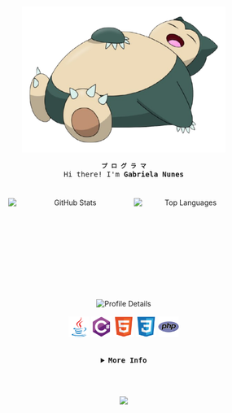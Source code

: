 <br>
<br>
<br>

<div align="center">
  <img src="snorlax.png" alt="Snorlax" width="400" />
</div>


<div align="center">
  
  <b>`プ ロ グ ラ マ`</b>
  <samp>
      <br>
      Hi there! I'm <b>Gabriela Nunes</b>
  </samp>
</div>

#

<div align="center" style="display: flex; justify-content: center; align-items: center;">
  <img 
    height="180"
    width="49%"
    alt="GitHub Stats"
    src="https://github-readme-stats.vercel.app/api?username=GabrielaNunes0&show_icons=true&theme=ayu-mirage"
  />
  <img 
    height="180"
    width="41%"
    alt="Top Languages"
    src="https://github-readme-stats.vercel.app/api/top-langs/?username=GabrielaNunes0&layout=compact&theme=ayu-mirage"
  />
</div>

<br>

<div align="center">
  <img 
    align="center"
    alt="Profile Details"
    src="https://github-profile-summary-cards.vercel.app/api/cards/profile-details?username=GabrielaNunes0&theme=ayu_mirage"
  />
</div>


<div align="center" style="display: inline_block"><br>
  <img src="https://raw.githubusercontent.com/devicons/devicon/master/icons/java/java-original.svg" alt="java" width="40" height="40"/> 
  <img src="https://raw.githubusercontent.com/devicons/devicon/master/icons/csharp/csharp-original.svg" alt="csharp" width="40" height="40"/>
  <img src="https://raw.githubusercontent.com/devicons/devicon/master/icons/html5/html5-original.svg" alt="html5" width="40" height="40"/>
  <img src="https://raw.githubusercontent.com/devicons/devicon/master/icons/css3/css3-original.svg" alt="css3" width="40" height="40"/>
  <img src="https://raw.githubusercontent.com/devicons/devicon/master/icons/php/php-original.svg" alt="php" width="40" height="40"/>
</div>

<br>
<br>

<details align="center">  
  <summary>
      <samp>
        <b>More Info</b>
      </samp>
  </summary>
  
<br>

##

<br>

<picture align="center">
  <source media="(prefers-color-scheme: dark)"
          srcset="https://raw.githubusercontent.com/GabrielaNunes0/GabrielaNunes0/output/github-contribution-grid-snake-dark.svg">
  <source media="(prefers-color-scheme: light)"
          srcset="https://raw.githubusercontent.com/GabrielaNunes0/GabrielaNunes0/output/github-contribution-grid-snake.svg">
  <img align="center"
       alt="github contribution grid snake animation"
       src="https://raw.githubusercontent.com/GabrielaNunes0/GabrielaNunes0/output/github-contribution-grid-snake.svg">
</picture>


##

<br>

<div align="center">
  <samp>
    <b>
      Contact me:
    </b>
  </samp>
  <br>
  <br>

  [![Gmail](https://img.shields.io/badge/Gmail-755b25?style=for-the-badge&logo=gmail&logoColor=fff)](mailto:gabrielanuniezz@gmail.com)
  [![Instagram](https://img.shields.io/badge/Instagram-755b25?style=for-the-badge&logo=instagram&logoColor=fff)](https://www.instagram.com/rootspecter12893)
  [![LinkedIn](https://img.shields.io/badge/LinkedIn-755b25?style=for-the-badge&logo=linkedin&logoColor=fff)](https://www.linkedin.com/in/gabriela-nunes-648950351)
  [![YouTube](https://img.shields.io/badge/YouTube-755b25?style=for-the-badge&logo=youtube&logoColor=fff)](https://www.youtube.com/@GabrielaNunes-DEV)
  
</div>

<div align="center">
  <p align="center">
      <samp>
        ♡ ⊹
        <a href="https://github.com/GabrielaNunes0">GitHub</a> ⊹
        <a href="https://www.youtube.com/@GabrielaNunes-DEV">YouTube</a>
      </samp>
  </p>
</div>
<br>

</details>

##

<br>

<div align="center">
  <p align="center"><img align="center" src="https://komarev.com/ghpvc/?username=GabrielaNunes0&abbreviated=true&style=flat-square&color=755b25" /></p> 
</div>

<br>
<br>
<br>
